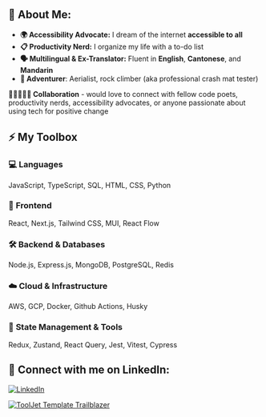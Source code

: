## 🌱 About Me:
- **🌍 Accessibility Advocate:** I dream of the internet **accessible to all**
- **📋 Productivity Nerd:** I organize my life with a to-do list
- **🗣️ Multilingual & Ex-Translator:** Fluent in **English**, **Cantonese**, and **Mandarin**
- **🧗 Adventurer**: Aerialist, rock climber (aka professional crash mat tester)

**👩🏻‍💻👩‍🎨 Collaboration** - would love to connect with fellow code poets, productivity nerds, accessibility advocates, or anyone passionate about using tech for positive change

## ⚡ My Toolbox  

### 💻 **Languages**  
JavaScript, TypeScript, SQL, HTML, CSS, Python  

### 🎨 **Frontend**  
React, Next.js, Tailwind CSS, MUI, React Flow

### 🛠️ **Backend & Databases**  
Node.js, Express.js, MongoDB, PostgreSQL, Redis

### ☁️ **Cloud & Infrastructure**  
AWS, GCP, Docker, Github Actions, Husky  

### 🔄 **State Management & Tools**  
Redux, Zustand, React Query, Jest, Vitest, Cypress  

## 🤝 Connect with me on LinkedIn:
[![LinkedIn](https://img.shields.io/badge/linkedin-%230077B5.svg?style=for-the-badge&logo=linkedin&logoColor=white)](https://www.linkedin.com/in/kinskiwu/)

<div align="left">
  
[![ToolJet Template Trailblazer](https://logo-badges.tooljet.com/Template-Template-Badge.svg)](https://github.com/orgs/ToolJet/projects/16/views/2)

</div>
